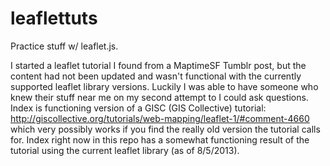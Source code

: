 leaflettuts
===========

Practice stuff w/ leaflet.js.

I started a leaflet tutorial I found from a MaptimeSF Tumblr post, but the content had not been updated and wasn't
functional with the currently supported leaflet library versions.  Luckily I was able to have someone who knew their 
stuff near me on my second attempt to I could ask questions. Index is functioning version of a GISC (GIS Collective) 
tutorial: http://giscollective.org/tutorials/web-mapping/leaflet-1/#comment-4660 which very possibly works if you find the
really old version the tutorial calls for. Index right now in this repo has a somewhat functioning result of the tutorial 
using the current leaflet library (as of 8/5/2013). 
